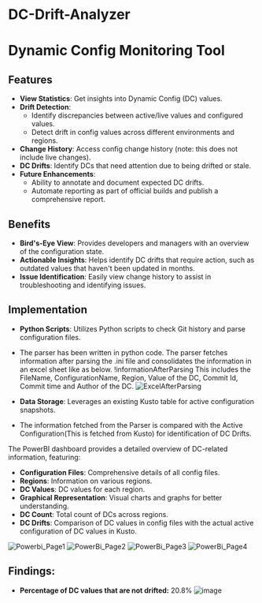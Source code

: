 # DC-Drift-Analyzer

# Dynamic Config Monitoring Tool

## Features

- **View Statistics**: Get insights into Dynamic Config (DC) values.
- **Drift Detection**:
  - Identify discrepancies between active/live values and configured values.
  - Detect drift in config values across different environments and regions.
- **Change History**: Access config change history (note: this does not include live changes).
- **DC Drifts**: Identify DCs that need attention due to being drifted or stale.
- **Future Enhancements**:
  - Ability to annotate and document expected DC drifts.
  - Automate reporting as part of official builds and publish a comprehensive report.

## Benefits

- **Bird's-Eye View**: Provides developers and managers with an overview of the configuration state.
- **Actionable Insights**: Helps identify DC drifts that require action, such as outdated values that haven't been updated in months.
- **Issue Identification**: Easily view change history to assist in troubleshooting and identifying issues.

## Implementation

- **Python Scripts**: Utilizes Python scripts to check Git history and parse configuration files.
- The parser has been written in python code. The parser fetches information after parsing the .ini file and consolidates the information in an excel sheet like as below.
!informationAfterParsing
This includes the FileName, ConfigurationName, Region, Value of the DC, Commit Id, Commit time and Author of the DC.
![ExcelAfterParsing](https://github.com/user-attachments/assets/6af71770-6891-4e55-9263-8bd302cffd0b)


- **Data Storage**: Leverages an existing Kusto table for active configuration snapshots.
- The information fetched from the Parser is compared with the Active Configuration(This is fetched from Kusto) for identification of DC Drifts.

The PowerBI dashboard provides a detailed overview of DC-related information, featuring:

- **Configuration Files**: Comprehensive details of all config files.
- **Regions**: Information on various regions.
- **DC Values**: DC values for each region.
- **Graphical Representation**: Visual charts and graphs for better understanding.
- **DC Count**: Total count of DCs across regions.
- **DC Drifts**: Comparison of DC values in config files with the actual active configuration of DC values in Kusto.
  
![Powerbi_Page1](https://github.com/user-attachments/assets/932c3474-2333-498f-8c36-2c0774fa01be)
![PowerBi_Page2](https://github.com/user-attachments/assets/5929c0ff-c366-4e3d-aa16-373a03d1f97a)
![PowerBi_Page3](https://github.com/user-attachments/assets/83f6b3ee-0ac5-426a-9a6f-01e68f427782)
![PowerBi_Page4](https://github.com/user-attachments/assets/b9c02aa3-0cf8-421d-8d42-6b823a29e51d)

## Findings:
- **Percentage of DC values that are not drifted:** 20.8%
![image](https://github.com/user-attachments/assets/1c135cfa-2ba6-4e76-912e-f8d3a2ebea52)

